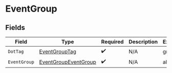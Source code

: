 # EventGroup


## Fields

| Field                                                               | Type                                                                | Required                                                            | Description                                                         | Example                                                             |
| ------------------------------------------------------------------- | ------------------------------------------------------------------- | ------------------------------------------------------------------- | ------------------------------------------------------------------- | ------------------------------------------------------------------- |
| `DotTag`                                                            | [EventGroupTag](../../models/shared/eventgrouptag.md)               | :heavy_check_mark:                                                  | N/A                                                                 | group                                                               |
| `EventGroup`                                                        | [EventGroupEventGroup](../../models/shared/eventgroupeventgroup.md) | :heavy_check_mark:                                                  | N/A                                                                 | all                                                                 |